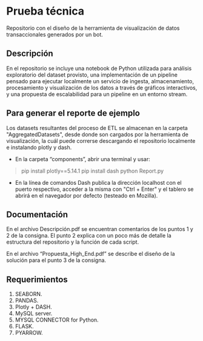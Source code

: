 # Prueba técnica

Repositorio con el diseño de la herramienta de visualización de datos transaccionales generados por un bot.


## Descripción

En el repositorio se incluye una notebook de Python utilizada para análisis exploratorio del dataset provisto, una implementación de un pipeline pensado para ejecutar localmente un servicio de ingesta, almacenamiento, procesamiento y visualización de los datos a través de gráficos interactivos, y una propuesta de escalabilidad para un pipeline en un entorno stream.

## Para generar el reporte de ejemplo

Los datasets resultantes del proceso de ETL se almacenan en la carpeta "AggregatedDatasets", desde donde son cargados por la herramienta de visualización, la cuál puede correrse descargando el repositorio localmente e instalando plotly y dash. 
- En la carpeta “components”, abrir una terminal y usar:
>pip install plotly==5.14.1
>pip install dash
>python Report.py
- En la línea de comandos Dash publica la dirección localhost con el puerto respectivo, acceder a la misma con "Ctrl + Enter" y el tablero se abrirá en el navegador por defecto (testeado en Mozilla).

## Documentación
En el archivo Descripción.pdf se encuentran comentarios de los puntos 1 y 2 de la consigna. El punto 2 explica con un poco más de detalle la estructura del repositorio y la función de cada script.

En el archivo “Propuesta_High_End.pdf” se describe el diseño de la solución para el punto 3 de la consigna.


## Requerimientos

1.  SEABORN.    
2.  PANDAS.
3.  Plotly + DASH.
4.  MySQL server.
5.  MYSQL CONNECTOR for Python.
6.  FLASK.
7.  PYARROW.
